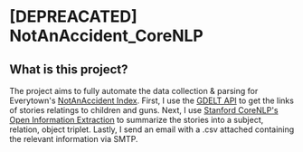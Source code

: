 # [DEPREACATED] NotAnAccident_CoreNLP 

## What is this project?

The project aims to fully automate the data collection & parsing for Everytown's [NotAnAccident Index](https://everytownresearch.org/notanaccident/). First, I use the [GDELT API](https://blog.gdeltproject.org/gdelt-doc-2-0-api-debuts/) to get the links of stories relatings to children and guns. Next, I use [Stanford CoreNLP's Open Information Extraction](https://stanfordnlp.github.io/CoreNLP/openie.html) to summarize the stories into a subject, relation, object triplet. Lastly, I send an email with a .csv attached containing the relevant information via SMTP.





